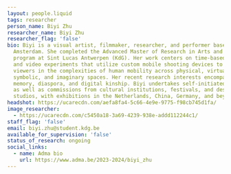 ```yaml
---
layout: people.liquid
tags: researcher
person_name: Biyi Zhu
researcher_name: Biyi Zhu
researcher_flag: 'false'
bio: Biyi is a visual artist, filmmaker, researcher, and performer based in
  Amsterdam. She completed the Advanced Master of Research in Arts and Design
  program at Sint Lucas Antwerpen (KdG). Her work centers on time-based media
  and video experiments that utilize custom mobile shooting devices to immerse
  viewers in the complexities of human mobility across physical, virtual,
  symbolic, and imaginary spaces. Her recent research interests encompass
  memory, diaspora, and digital kinship. Biyi undertakes self-initiated projects
  as well as commissions from cultural institutions, festivals, and design
  studios, with exhibitions in the Netherlands, China, Germany, and beyond.
headshot: https://ucarecdn.com/aefa8fa4-5c66-4e9e-9775-f98cb745d1fa/
image_researcher:
  - https://ucarecdn.com/c5450a18-3a69-4239-938e-addd112244c1/
staff_flag: 'false'
email: biyi.zhu@student.kdg.be
available_for_supervision: 'false'
status_of_research: ongoing
social_links:
  - name: Adma bio
    url: https://www.adma.be/2023-2024/biyi_zhu
---
```

